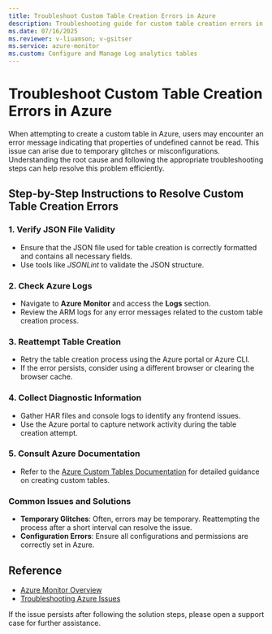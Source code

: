 ```yaml
---
title: Troubleshoot Custom Table Creation Errors in Azure
description: Troubleshooting guide for custom table creation errors in Azure.
ms.date: 07/16/2025
ms.reviewer: v-liuamson; v-gsitser
ms.service: azure-monitor
ms.custom: Configure and Manage Log analytics tables
---
```


# Troubleshoot Custom Table Creation Errors in Azure

When attempting to create a custom table in Azure, users may encounter an error message indicating that properties of undefined cannot be read. This issue can arise due to temporary glitches or misconfigurations. Understanding the root cause and following the appropriate troubleshooting steps can help resolve this problem efficiently.

## Step-by-Step Instructions to Resolve Custom Table Creation Errors

### 1. Verify JSON File Validity

- Ensure that the JSON file used for table creation is correctly formatted and contains all necessary fields.
- Use tools like *JSONLint* to validate the JSON structure.

### 2. Check Azure Logs

- Navigate to **Azure Monitor** and access the **Logs** section.
- Review the ARM logs for any error messages related to the custom table creation process.

### 3. Reattempt Table Creation

- Retry the table creation process using the Azure portal or Azure CLI.
- If the error persists, consider using a different browser or clearing the browser cache.

### 4. Collect Diagnostic Information

- Gather HAR files and console logs to identify any frontend issues.
- Use the Azure portal to capture network activity during the table creation attempt.

### 5. Consult Azure Documentation

- Refer to the [Azure Custom Tables Documentation](https://learn.microsoft.com/azure/monitoring-and-diagnostics/monitoring-custom-tables) for detailed guidance on creating custom tables.

### Common Issues and Solutions

- **Temporary Glitches**: Often, errors may be temporary. Reattempting the process after a short interval can resolve the issue.
- **Configuration Errors**: Ensure all configurations and permissions are correctly set in Azure.

## Reference

- [Azure Monitor Overview](https://learn.microsoft.com/azure/azure-monitor/overview)
- [Troubleshooting Azure Issues](https://learn.microsoft.com/azure/azure-supportability/troubleshooting-azure-issues)

If the issue persists after following the solution steps, please open a support case for further assistance.
